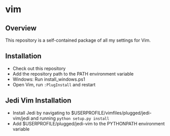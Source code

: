 vim
===

Overview
--------

This repository is a self-contained package of all my settings for Vim.

Installation
------------
* Check out this repository
* Add the repository path to the PATH environment variable
* Windows: Run install\_windows.ps1
* Open Vim, run `:PlugInstall` and restart

Jedi Vim Installation
------------
* Install Jedi by navigating to $USERPROFILE/vimfiles/plugged/jedi-vim/jedi and running `python setup.py install`
* Add $USERPROFILE/plugged/jedi-vim to the PYTHONPATH environment variable
